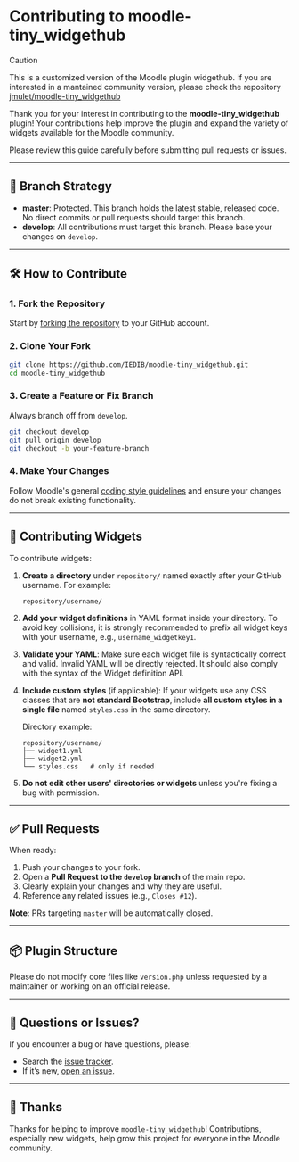 
# Contributing to moodle-tiny_widgethub

> [!CAUTION]
> This is a customized version of the Moodle plugin widgethub. If you are interested in a mantained community version, please check the repository [jmulet/moodle-tiny_widgethub](https://github.com/jmulet/moodle-tiny_widgethub)


Thank you for your interest in contributing to the **moodle-tiny_widgethub** plugin! Your contributions help improve the plugin and expand the variety of widgets available for the Moodle community.

Please review this guide carefully before submitting pull requests or issues.

---

## 🔧 Branch Strategy

- **master**: Protected. This branch holds the latest stable, released code. No direct commits or pull requests should target this branch.
- **develop**: All contributions must target this branch. Please base your changes on `develop`.

---

## 🛠️ How to Contribute

### 1. Fork the Repository
Start by [forking the repository](https://github.com/IEDIB/moodle-tiny_widgethub/fork) to your GitHub account.

### 2. Clone Your Fork
```bash
git clone https://github.com/IEDIB/moodle-tiny_widgethub.git
cd moodle-tiny_widgethub
```

### 3. Create a Feature or Fix Branch
Always branch off from `develop`.

```bash
git checkout develop
git pull origin develop
git checkout -b your-feature-branch
```

### 4. Make Your Changes
Follow Moodle's general [coding style guidelines](https://moodledev.io/general/development/policies/codingstyle) and ensure your changes do not break existing functionality.

---

## 🧩 Contributing Widgets

To contribute widgets:

1. **Create a directory** under `repository/` named exactly after your GitHub username. For example:
   ```
   repository/username/
   ```

2. **Add your widget definitions** in YAML format inside your directory.  To avoid key collisions, it is strongly recommended to prefix all widget keys with your username, e.g., `username_widgetkey1`.

3. **Validate your YAML**: Make sure each widget file is syntactically correct and valid. Invalid YAML will be directly rejected. It should also comply with the syntax of the Widget definition API.

4. **Include custom styles** (if applicable): If your widgets use any CSS classes that are **not standard Bootstrap**, include **all custom styles in a single file** named `styles.css` in the same directory.

   Directory example:
   ```
   repository/username/
   ├── widget1.yml
   ├── widget2.yml
   └── styles.css   # only if needed
   ```

5. **Do not edit other users' directories or widgets** unless you're fixing a bug with permission.

---

## ✅ Pull Requests

When ready:

1. Push your changes to your fork.
2. Open a **Pull Request to the `develop` branch** of the main repo.
3. Clearly explain your changes and why they are useful.
4. Reference any related issues (e.g., `Closes #12`).

**Note**: PRs targeting `master` will be automatically closed.

---

## 📦 Plugin Structure

Please do not modify core files like `version.php` unless requested by a maintainer or working on an official release.

---

## 💬 Questions or Issues?

If you encounter a bug or have questions, please:
- Search the [issue tracker](https://github.com/IEDIB/moodle-tiny_widgethub/issues).
- If it’s new, [open an issue](https://github.com/IEDIB/moodle-tiny_widgethub/issues/new).

---

## 🙏 Thanks

Thanks for helping to improve `moodle-tiny_widgethub`! Contributions, especially new widgets, help grow this project for everyone in the Moodle community.
